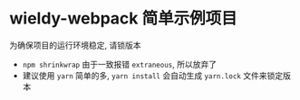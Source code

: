 # wieldy-webpack 简单示例项目

为确保项目的运行环境稳定, 请锁版本
* `npm shrinkwrap` 由于一致报错 `extraneous`, 所以放弃了
* 建议使用 `yarn` 简单的多, `yarn install` 会自动生成 `yarn.lock` 文件来锁定版本